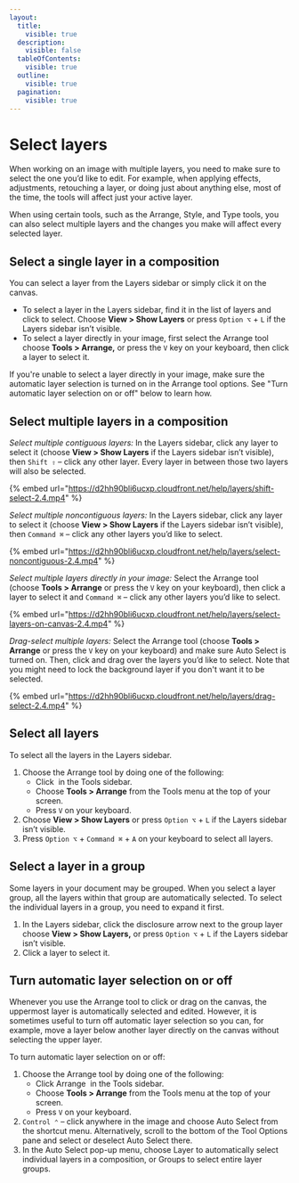 ```yaml
---
layout:
  title:
    visible: true
  description:
    visible: false
  tableOfContents:
    visible: true
  outline:
    visible: true
  pagination:
    visible: true
---
```


# Select layers

When working on an image with multiple layers, you need to make sure to select the one you’d like to edit. For example, when applying effects, adjustments, retouching a layer, or doing just about anything else, most of the time, the tools will affect just your active layer.

When using certain tools, such as the Arrange, Style, and Type tools, you can also select multiple layers and the changes you make will affect every selected layer.

## Select a single layer in a composition

You can select a layer from the Layers sidebar or simply click it on the canvas.

* To select a layer in the Layers sidebar, find it in the list of layers and click to select. Choose **View > Show Layers** or press `Option ⌥` + `L` if the Layers sidebar isn’t visible.
* To select a layer directly in your image, first select the Arrange tool choose **Tools > Arrange,** or press the `V` key on your keyboard, then click a layer to select it.

If you're unable to select a layer directly in your image, make sure the automatic layer selection is turned on in the Arrange tool options. See "Turn automatic layer selection on or off" below to learn how.

## Select multiple layers in a composition

_Select multiple contiguous layers:_ In the Layers sidebar, click any layer to select it (choose **View > Show Layers** if the Layers sidebar isn’t visible), then `Shift ⇧` – click any other layer. Every layer in between those two layers will also be selected.

{% embed url="https://d2hh90bli6ucxp.cloudfront.net/help/layers/shift-select-2.4.mp4" %}

_Select multiple noncontiguous layers:_ In the Layers sidebar, click any layer to select it (choose **View > Show Layers** if the Layers sidebar isn’t visible), then `Command ⌘` – click any other layers you’d like to select.

{% embed url="https://d2hh90bli6ucxp.cloudfront.net/help/layers/select-noncontiguous-2.4.mp4" %}

_Select multiple layers directly in your image:_ Select the Arrange tool (choose **Tools > Arrange** or press the `V` key on your keyboard), then click a layer to select it and `Command ⌘` – click any other layers you’d like to select.

{% embed url="https://d2hh90bli6ucxp.cloudfront.net/help/layers/select-layers-on-canvas-2.4.mp4" %}

_Drag-select multiple layers:_ Select the Arrange tool (choose **Tools > Arrange** or press the `V` key on your keyboard) and make sure Auto Select is turned on. Then, click and drag over the layers you’d like to select. Note that you might need to lock the background layer if you don't want it to be selected.

{% embed url="https://d2hh90bli6ucxp.cloudfront.net/help/layers/drag-select-2.4.mp4" %}

## Select all layers

To select all the layers in the Layers sidebar.

1. Choose the Arrange tool by doing one of the following:
   * Click <img src="https://help.pixelmator.com/pixelmator-pro/3.5/assets/English/1590505056000.png" alt="" data-size="line"> in the Tools sidebar.
   * Choose **Tools > Arrange** from the Tools menu at the top of your screen.
   * Press `V` on your keyboard.
2. Choose **View > Show Layers** or press `Option ⌥` + `L` if the Layers sidebar isn’t visible.
3. Press `Option ⌥` + `Command ⌘` + `A` on your keyboard to select all layers.

## Select a layer in a group

Some layers in your document may be grouped. When you select a layer group, all the layers within that group are automatically selected. To select the individual layers in a group, you need to expand it first.

1. In the Layers sidebar, click the disclosure arrow next to the group layer choose **View > Show Layers,** or press `Option ⌥` + `L` if the Layers sidebar isn’t visible.
2. Click a layer to select it.

## Turn automatic layer selection on or off

Whenever you use the Arrange tool to click or drag on the canvas, the uppermost layer is automatically selected and edited. However, it is sometimes useful to turn off automatic layer selection so you can, for example, move a layer below another layer directly on the canvas without selecting the upper layer.

To turn automatic layer selection on or off:

1. Choose the Arrange tool by doing one of the following:
   * Click Arrange <img src="https://help.pixelmator.com/pixelmator-pro/3.5/assets/English/1590505056000.png" alt="" data-size="line"> in the Tools sidebar.
   * Choose **Tools > Arrange** from the Tools menu at the top of your screen.
   * Press `V` on your keyboard.
2. `Control ⌃` – click anywhere in the image and choose Auto Select from the shortcut menu. Alternatively, scroll to the bottom of the Tool Options pane and select or deselect Auto Select there.
3. In the Auto Select pop-up menu, choose Layer to automatically select individual layers in a composition, or Groups to select entire layer groups.
